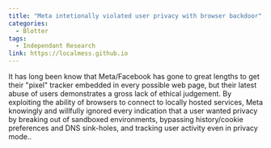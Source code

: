 ```yaml
---
title: "Meta intetionally violated user privacy with browser backdoor"
categories:
  - Blotter
tags:
  - Independant Research
link: https://localmess.github.io
---
```


It has long been know that Meta/Facebook has gone to great lengths to get their "pixel" tracker embedded in every possible web page, but their latest abuse of users demonstrates a gross lack of ethical judgement. By exploiting the ability of browsers to connect to locally hosted services, Meta knowingly and willfully ignored every indication that a user wanted privacy by breaking out of sandboxed environments, bypassing history/cookie preferences and DNS sink-holes, and tracking user activity even in privacy mode..